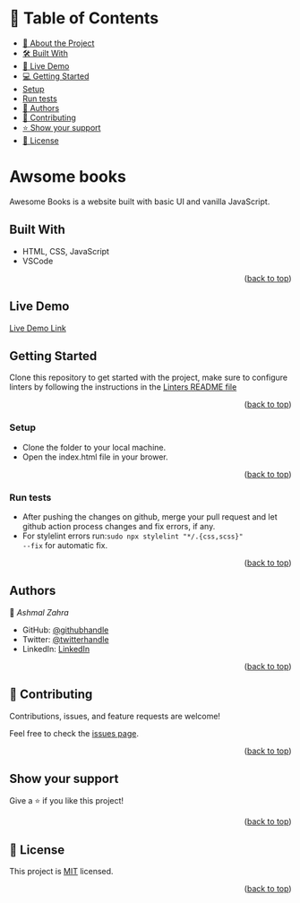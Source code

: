 <a name="readme-top"></a>

<!-- TABLE OF CONTENTS -->

# 📗 Table of Contents

- [📖 About the Project](#about-project)
 - [🛠 Built With](#built-with)
  - [🚀 Live Demo ](#-live-demo-)
- [💻 Getting Started](#getting-started)
- [Setup](#setup)
- [Run tests](#run-tests)
- [👥 Authors](#authors)
- [🤝 Contributing](#contributing)
- [⭐️ Show your support](#support)
- [📝 License](#license)

# Awsome books

Awesome Books is a website built with basic UI and vanilla JavaScript. 

## Built With

- HTML, CSS, JavaScript
- VSCode

<p align="right">(<a href="#readme-top">back to top</a>)</p>

## Live Demo

[Live Demo Link](https://ashmalzahra.github.io/Awesome-books/#books)


## Getting Started

Clone this repository to get started with the project, make sure to configure linters by following the instructions in the [Linters README file](https://github.com/microverseinc/linters-config/blob/master/README.md)

<p align="right">(<a href="#readme-top">back to top</a>)</p>

### Setup
- Clone the folder to your local machine.
- Open the index.html file in your brower.

<p align="right">(<a href="#readme-top">back to top</a>)</p>

### Run tests
- After pushing the changes on github, merge your pull request and let github action process changes and fix errors, if any.
- For stylelint errors run:<code>sudo npx stylelint "*/.{css,scss}" --fix</code> for automatic fix.

<p align="right">(<a href="#readme-top">back to top</a>)</p>

## Authors

👤 *Ashmal Zahra*

- GitHub: [@githubhandle](https://github.com/ashmalzahra)
- Twitter: [@twitterhandle](https://twitter.com/AshmalZahraa)
- LinkedIn: [LinkedIn](https://www.linkedin.com/in/ashmal-zahra-35bb09242/)

<p align="right">(<a href="#readme-top">back to top</a>)</p>

## 🤝 Contributing

Contributions, issues, and feature requests are welcome!

Feel free to check the [issues page](https://github.com/ashmalzahra/Awesome-books/issues).

<p align="right">(<a href="#readme-top">back to top</a>)</p>

## Show your support

Give a ⭐️ if you like this project!

<p align="right">(<a href="#readme-top">back to top</a>)</p>

## 📝 License
This project is [MIT](./MIT.md) licensed.

<p align="right">(<a href="#readme-top">back to top</a>)</p>
